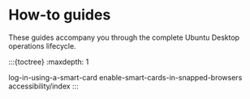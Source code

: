 # How-to guides

These guides accompany you through the complete Ubuntu Desktop operations lifecycle.

:::{toctree}
:maxdepth: 1

log-in-using-a-smart-card
enable-smart-cards-in-snapped-browsers
accessibility/index
:::
